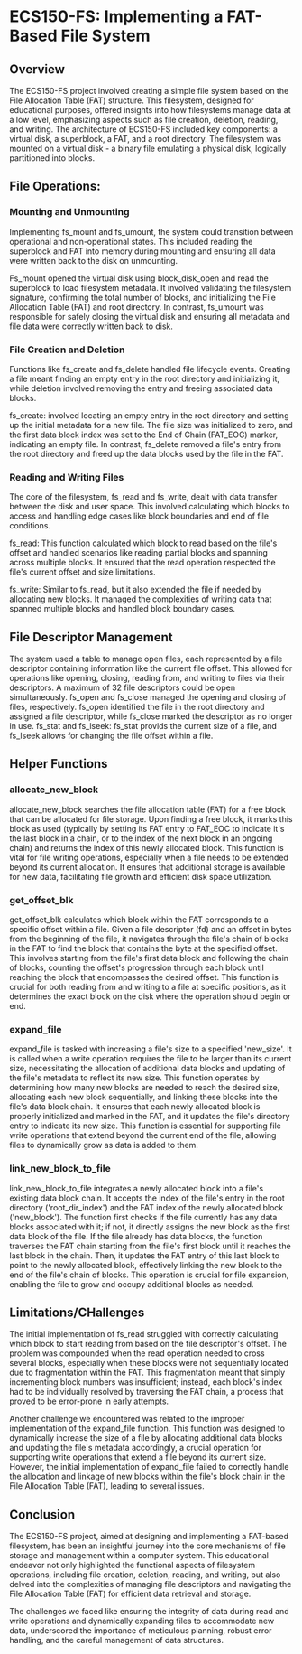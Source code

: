 # ECS150-FS: Implementing a FAT-Based File System

## Overview

The ECS150-FS project involved creating a simple file system based on the File
Allocation Table (FAT) structure. This filesystem, designed for educational 
purposes, offered insights into how filesystems manage data at a low level, 
emphasizing aspects such as file creation, deletion, reading, and writing. The 
architecture of ECS150-FS included key components: a virtual disk, a superblock,
a FAT, and a root directory. The filesystem was mounted on a virtual disk - a 
binary file emulating a physical disk, logically partitioned into blocks.

## File Operations:

### Mounting and Unmounting
Implementing fs_mount and fs_umount, the system could transition between 
operational and non-operational states. This included reading the superblock and
FAT into memory during mounting and ensuring all data were written back to the 
disk on unmounting.

Fs_mount opened the virtual disk using block_disk_open and read the superblock 
to load filesystem metadata. It involved validating the filesystem signature, 
confirming the total number of blocks, and initializing the File Allocation 
Table (FAT) and root directory. In contrast, fs_umount was responsible for 
safely closing the virtual disk and ensuring all metadata and file data were 
correctly written back to disk.

### File Creation and Deletion
Functions like fs_create and fs_delete handled file lifecycle events. Creating a 
file meant finding an empty entry in the root directory and initializing it, 
while deletion involved removing the entry and freeing associated data blocks.

fs_create: involved locating an empty entry in the root directory and setting up
the initial metadata for a new file. The file size was initialized to zero, and 
the first data block index was set to the End of Chain (FAT_EOC) marker, 
indicating an empty file. In contrast, fs_delete removed a file's entry from the
root directory and freed up the data blocks used by the file in the FAT.

### Reading and Writing Files
The core of the filesystem, fs_read and fs_write, dealt with data transfer 
between the disk and user space. This involved calculating which blocks to 
access and handling edge cases like block boundaries and end of file conditions.

fs_read: This function calculated which block to read based on the file's offset 
and handled scenarios like reading partial blocks and spanning across multiple 
blocks. It ensured that the read operation respected the file's current offset 
and size limitations.

fs_write: Similar to fs_read, but it also extended the file if needed by 
allocating new blocks. It managed the complexities of writing data that spanned 
multiple blocks and handled block boundary cases.

## File Descriptor Management

The system used a table to manage open files, each represented by a file 
descriptor containing information like the current file offset. This allowed for 
operations like opening, closing, reading from, and writing to files via their 
descriptors. A maximum of 32 file descriptors could be open simultaneously. 
fs_open and fs_close managed the opening and closing of files, respectively. 
fs_open identified the file in the root directory and assigned a file 
descriptor, while fs_close marked the descriptor as no longer in use. fs_stat 
and fs_lseek: fs_stat provids the current size of a file, and fs_lseek allows 
for changing the file offset within a file.

## Helper Functions

### allocate_new_block

allocate_new_block searches the file allocation table (FAT) for a free block 
that can be allocated for file storage. Upon finding a free block, it marks this 
block as used (typically by setting its FAT entry to FAT_EOC to indicate it's 
the last block in a chain, or to the index of the next block in an ongoing 
chain) and returns the index of this newly allocated block. This function is 
vital for file writing operations, especially when a file needs to be extended 
beyond its current allocation. It ensures that additional storage is available 
for new data, facilitating file growth and efficient disk space utilization.

### get_offset_blk

get_offset_blk calculates which block within the FAT corresponds to a specific 
offset within a file. Given a file descriptor (fd) and an offset in bytes from 
the beginning of the file, it navigates through the file's chain of blocks in 
the FAT to find the block that contains the byte at the specified offset. This 
involves starting from the file's first data block and following the chain of 
blocks, counting the offset's progression through each block until reaching the 
block that encompasses the desired offset. This function is crucial for both 
reading from and writing to a file at specific positions, as it determines the 
exact block on the disk where the operation should begin or end.

### expand_file

expand_file is tasked with increasing a file's size to a specified 'new_size'. 
It is called when a write operation requires the file to be larger than its 
current size, necessitating the allocation of additional data blocks and 
updating of the file's metadata to reflect its new size. This function operates 
by determining how many new blocks are needed to reach the desired size, 
allocating each new block sequentially, and linking these blocks into the 
file's data block chain. It ensures that each newly allocated block is properly 
initialized and marked in the FAT, and it updates the file's directory entry to 
indicate its new size. This function is essential for supporting file write 
operations that extend beyond the current end of the file, allowing files to 
dynamically grow as data is added to them.

### link_new_block_to_file

link_new_block_to_file integrates a newly allocated block into a file's 
existing data block chain. It accepts the index of the file's entry in the root 
directory ('root_dir_index') and the FAT index of the newly allocated block 
('new_block'). The function first checks if the file currently has any data 
blocks associated with it; if not, it directly assigns the new block as the 
first data block of the file. If the file already has data blocks, the function 
traverses the FAT chain starting from the file's first block until it reaches 
the last block in the chain. Then, it updates the FAT entry of this last block 
to point to the newly allocated block, effectively linking the new block to the 
end of the file's chain of blocks. This operation is crucial for file 
expansion, enabling the file to grow and occupy additional blocks as needed.

## Limitations/CHallenges

The initial implementation of fs_read struggled with correctly calculating 
which block to start reading from based on the file descriptor's offset. The 
problem was compounded when the read operation needed to cross several blocks, 
especially when these blocks were not sequentially located due to fragmentation 
within the FAT. This fragmentation meant that simply incrementing block numbers 
was insufficient; instead, each block's index had to be individually resolved 
by traversing the FAT chain, a process that proved to be error-prone in early 
attempts.

Another challenge we encountered was related to the improper 
implementation of the expand_file function. This function was designed to 
dynamically increase the size of a file by allocating additional data blocks 
and updating the file's metadata accordingly, a crucial operation for 
supporting write operations that extend a file beyond its current size. 
However, the initial implementation of expand_file failed to correctly handle 
the allocation and linkage of new blocks within the file's block chain in the 
File Allocation Table (FAT), leading to several issues.

## Conclusion

The ECS150-FS project, aimed at designing and implementing a FAT-based 
filesystem, has been an insightful journey into the core mechanisms of file 
storage and management within a computer system. This educational endeavor not 
only highlighted the functional aspects of filesystem operations, including 
file creation, deletion, reading, and writing, but also delved into the 
complexities of managing file descriptors and navigating the File Allocation 
Table (FAT) for efficient data retrieval and storage.

The challenges we faced like ensuring the integrity of data during read and 
write operations and dynamically expanding files to accommodate new data, 
underscored the importance of meticulous planning, robust error handling, and 
the careful management of data structures.
